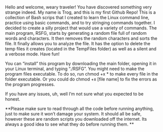 Hello and welcome, weary traveler! You have discovered something very strange indeed. My name is Trog, and this is my first Github Repo! 
This is a collection of Bash scrips that I created to learn the Linux command line, practice using basic commands, and to try stringing commands together. I decided to create a silly project that would use a variety of commands. 
The main program, RSFG, starts by generating a random file full of random words and characters. It then removes the random characters and sorts the file. It finally allows you to analyze the file. It has the option to delete the temp files it creates (located in the TempFiles folder) as well as a silent and a verbose mode. Have fun!

You can “install” this program by downloading the main folder, opening it in your Linux terminal, and typing “./RSFG”.
You might need to make the program files executable. To do so, run chmod +x * to make every file in the folder executable. Or you could do chmod +x [file name] to fix the errors as the program progresses.

If you have any issues, uh, well I’m not sure what you expected to be honest. 

**Please make sure to read through all the code before running anything, just to make sure it won’t damage your system. It should all be safe, however these are random scripts you downloaded off the internet. Its always a good idea to see what they do before running them. 
**
